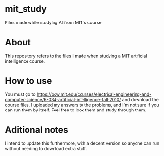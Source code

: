 # mit_study
Files made while studying AI from MIT's course

# About
This repository refers to the files I made when studying a MIT artificial intelligence course.

# How to use
You must go to https://ocw.mit.edu/courses/electrical-engineering-and-computer-science/6-034-artificial-intelligence-fall-2010/ and download the course files.
I uploaded my answers to the problems, and I'm not sure if you can run them by itself.
Feel free to look them and study through them.

# Aditional notes
I intend to update this furthermore, with a decent version so anyone can run without needing to download extra stuff.
